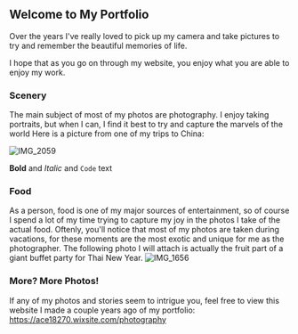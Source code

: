 ## Welcome to My Portfolio 

Over the years I've really loved to pick up my camera and take pictures to try and remember the beautiful memories of life. 

I hope that as you go on through my website, you enjoy what you are able to enjoy my work. 

### Scenery

The main subject of most of my photos are photography. I enjoy taking portraits, but when I can, I find it best to try and capture the marvels of the world
Here is a picture from one of my trips to China:

![IMG_2059](https://user-images.githubusercontent.com/91549634/135475148-67fb2cd6-5ffe-4180-bca5-926ee7d97c75.jpeg)


**Bold** and _Italic_ and `Code` text

### Food

As a person, food is one of my major sources of entertainment, so of course I spend a lot of my time trying to capture my joy in the photos I take of the actual food. Oftenly, you'll notice that most of my photos are taken during vacations, for these moments are the most exotic and unique for me as the photographer. The following photo I will attach is actually the fruit part of a giant buffet party for Thai New Year. 
![IMG_1656](https://user-images.githubusercontent.com/91549634/135475981-298bcf1a-6ff2-45e0-b796-e2a9d1af66b3.jpeg)


### More? More Photos!
If any of my photos and stories seem to intrigue you, feel free to view this website I made a couple years ago of my portfolio:
https://ace18270.wixsite.com/photography

